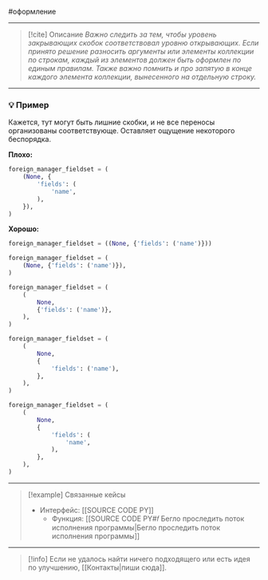 #оформление
***

> [!cite] Описание
>_Важно следить за тем, чтобы уровень закрывающих скобок соответствовал уровню открывающих. Если принято решение разносить аргументы или элементы коллекции по строкам, каждый из элементов должен быть оформлен по единым правилам. Также важно помнить и про запятую в конце каждого элемента коллекции, вынесенного на отдельную строку._

***
### 💡 Пример
Кажется, тут могут быть лишние скобки, и не все переносы организованы соответствующе. Оставляет ощущение некоторого беспорядка.

**Плохо:**
```python
foreign_manager_fieldset = (
	(None, {
		'fields': (
			'name',
		),
	}),
)
```

**Хорошо:**

```python
foreign_manager_fieldset = ((None, {'fields': ('name')}))
```

```python
foreign_manager_fieldset = (
	(None, {'fields': ('name')}),
)
```

```python
foreign_manager_fieldset = (
	(
		None,
		{'fields': ('name')},
	),
)
```

```python
foreign_manager_fieldset = (
	(
		None,
		{
			'fields': ('name'),
		},
	),
)
```

```python
foreign_manager_fieldset = (
	(
		None,
		{
			'fields': (
				'name',
			),
		},
	),
)
```

***

> [!example] Связанные кейсы
>- Интерфейс: [[SOURCE CODE PY]]
>	- Функция: [[SOURCE CODE PY#𝑓 Бегло проследить поток исполнения программы|Бегло проследить поток исполнения программы]]

***

> [!info]
> Если не удалось найти ничего подходящего или есть идея по улучшению, [[Контакты|пиши сюда]].
